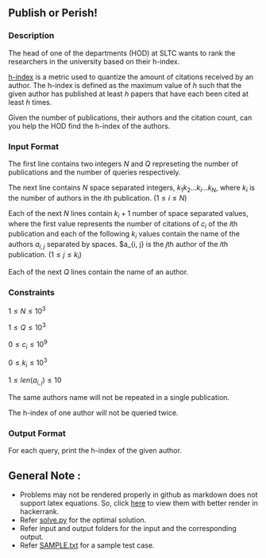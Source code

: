 ## Publish or Perish!

### Description

The head of one of the departments (HOD) at SLTC wants to rank the researchers in the university based on their h-index.

[h-index](https://en.wikipedia.org/wiki/H-index) is a metric used to quantize the amount of citations received by an author.
The h-index is defined as the maximum value of $h$ such that the given author has published at least $h$ papers that have each been cited at least $h$ times.

Given the number of publications, their authors and the citation count, can you help the HOD find the h-index of the authors.


### Input Format

The first line contains two integers $N$ and $Q$ represeting the number of publications and the number of queries respectively.

The next line contains $N$ space separated integers, $k_1 k_2 \ldots k_i \ldots k_N$, where $k_i$ is the number of authors in the $i$th publication. ($1 \leq i \leq N$)

Each of the next $N$ lines contain $k_i + 1$ number of space separated values, where the first value represents the number of citations of $c_i$ of the $i$th publication
and each of the following $k_i$ values contain the name of the authors $a_{i, j}$ separated by spaces. $a_{i, j} is the $j$th author of the $i$th publication. ($1 \leq j \leq k_i$)

Each of the next $Q$ lines contain the name of an author.


### Constraints

$1 \leq N \leq 10^3$

$1 \leq Q \leq 10^3$

$0 \leq c_i \leq 10^9$

$0 \leq k_i \leq 10^3$

$1 \leq len(a_{i, j}) \leq 10$

The same authors name will not be repeated in a single publication.

The h-index of one author will not be queried twice.


### Output Format

For each query, print the h-index of the given author.


## General Note :

- Problems may not be rendered properly in github as markdown does not support latex equations. So, click [here](https://www.hackerrank.com/contests/codemania-v2) to view them with better render in hackerrank.
- Refer [solve.py](solve.py) for the optimal solution.
- Refer input and output folders for the input and the corresponding output.
- Refer [SAMPLE.txt](SAMPLE.txt) for a sample test case.



